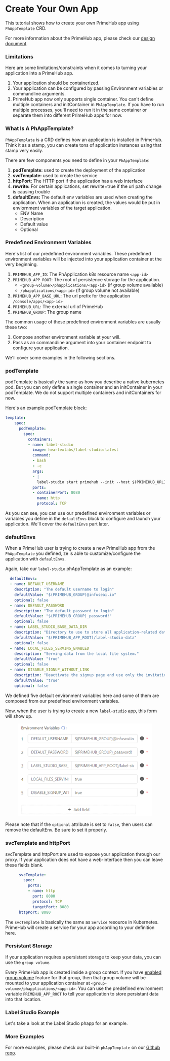 # Create Your Own App

This tutorial shows how to create your own PrimeHub app using `PhAppTemplate` CRD.

For more information about the PrimeHub app, please check our [design document](../../../../technology/design/primehub-apps.md).

### Limitations

Here are some limitations/constraints when it comes to turning your application into a PrimeHub app.

1. Your application should be containerized.
2. Your application can be configured by passing Environment variables or commandline arguments.
3. PrimeHub app now only supports single container. You can't define multiple containers and initContainer in `PhAppTemplate`. If you have to run multiple processes, you'll need to run it in the same container or separate them into different PrimeHub apps for now.

### What Is A PhAppTemplate?

`PhAppTemplate` is a CRD defines how an application is installed in PrimeHub. Think it as a stamp, you can create tons of application instances using that stamp very easily.

There are few components you need to define in your `PhAppTemplate`:

1. **podTemplate:** used to create the deployment of the application
2. **svcTemplate:** used to create the service
3. **httpPort:** The HTTP port if the application has a web interface
4. **rewrite:** For certain applications, set rewrite=true if the url path change is causing trouble
5. **defaultEnvs:** The default env variables are used when creating the application. When an application is created, the values would be put in enviornment variables of the target application.
   * ENV Name
   * Description
   * Default value
   * Optional

### Predefined Environment Variables

Here's list of our predefined environment variables. These predefined environment variables will be injected into your application container at the very beginning.

1. `PRIMEHUB_APP_ID`: The PhApplication k8s resource name `<app-id>`
2. `PRIMEHUB_APP_ROOT`: The root of persistence storage for the application.
   * `<group-volume>/phapplications/<app-id>` (if group volume available)
   * `/phapplications/<app-id>` (if group volume not available)
3. `PRIMEHUB_APP_BASE_URL`: The url prefix for the application `/console/apps/<app-id>`
4. `PRIMEHUB_URL`: The external url of PrimeHub
5. `PRIMEHUB_GROUP`: The group name

The common usage of these predefined environment variables are usually these two:

1. Compose another environment variable at your will.
2. Pass as an commandline argument into your container endpoint to configure your application.

We'll cover some examples in the following sections.

### podTemplate

podTemplate is basically the same as how you describe a native kubernetes pod. But you can only define a single container and an initContainer in your podTemplate. We do not support multiple containers and initContainers for now.

Here's an example podTemplate block:

```yaml
template:
    spec:
      podTemplate:
        spec:
          containers:
          - name: label-studio
            image: heartexlabs/label-studio:latest
            command:
            - bash
            - -c
            args:
            - |
              label-studio start primehub --init --host $(PRIMEHUB_URL)$(PRIMEHUB_APP_BASE_URL) --username $(DEFAULT_USERNAME) --password $(DEFAULT_PASSWORD)
            ports:
            - containerPort: 8080
              name: http
              protocol: TCP
```

As you can see, you can use our predefined environment variables or variables you define in the `defaultEnvs` block to configure and launch your application. We'll cover the `defaultEnvs` part later.

### defaultEnvs

When a PrimeHub user is trying to create a new PrimeHub app from the `PhAppTemplate` you defined, ze is able to customize/configure the application with `defaultEnvs`.

Again, take our `label-studio` phAppTemplate as an example:

```yaml
  defaultEnvs:
  - name: DEFAULT_USERNAME
    description: "The default username to login"
    defaultValue: "$(PRIMEHUB_GROUP)@infuseai.io"
    optional: false
  - name: DEFAULT_PASSWORD
    description: "The default password to login"
    defaultValue: "$(PRIMEHUB_GROUP)_password!"
    optional: false
  - name: LABEL_STUDIO_BASE_DATA_DIR
    description: "Directory to use to store all application-related data."
    defaultValue: "$(PRIMEHUB_APP_ROOT)/label-studio-data"
    optional: false
  - name: LOCAL_FILES_SERVING_ENABLED
    description: "Serving data from the local file system."
    defaultValue: "true"
    optional: false
  - name: DISABLE_SIGNUP_WITHOUT_LINK
    description: "Deactivate the signup page and use only the invitation link."
    defaultValue: "true"
    optional: false
```

We defined five default environment variables here and some of them are composed from our predefined environment variables.

Now, when the user is trying to create a new `label-studio` app, this form will show up.

<figure><img src="../../../../.gitbook/assets/app-tutorial-template-defaultenvs.png" alt=""><figcaption></figcaption></figure>

Please note that if the `optional` attribute is set to `false`, then users can remove the defaultEnv. Be sure to set it properly.

### svcTemplate and httpPort

svcTemplate and httpPort are used to expose your application through our proxy. If your application does not have a web-interface then you can leave these fields blank.

```yaml
      svcTemplate:
        spec:
          ports:
          - name: http
            port: 8080
            protocol: TCP
            targetPort: 8080
      httpPort: 8080
```

The `svcTemplate` is basically the same as `Service` resource in Kubernetes. PrimeHub will create a service for your app according to your definition here.

### Persistant Storage

If your application requires a persistant storage to keep your data, you can use the `group volume`.

Every PrimeHub app is created inside a group context. If you have [enabled group volume](../../../administrator-guide/group-management.md#shared-volume) feature for that group, then that group volume will be mounted to your application container at `<group-volume>/phapplications/<app-id>`. You can use the predefined environment variable `PRIMEHUB_APP_ROOT` to tell your application to store persistant data into that location.

### Label Studio Example

Let's take a look at the Label Studio phapp for an example.

### More Examples

For more examples, please check our built-in `phAppTemplate` on our [Github repo](https://github.com/InfuseAI/awesome-primehub-apps/tree/main/app-templates).
